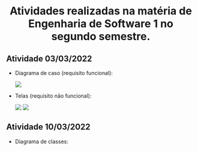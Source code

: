 <h1 align=center> Atividades realizadas na matéria de Engenharia de Software 1 no segundo semestre.</h1>


<h2>Atividade 03/03/2022</h2>

* Diagrama de caso (requisito funcional): 

  <img src="março/03-03-2022/Diagrama-de-Casos.png"/>
  
* Telas (requisito não funcional):

  <img src="março/03-03-2022/Tela-Aluno.png"/>
  <img src="março/03-03-2022/Tela-Professor.png"/>

<h2>Atividade 10/03/2022</h2>

* Diagrama de classes:

  
